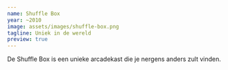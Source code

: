 ```yaml
---
name: Shuffle Box
year: ~2010
image: assets/images/shuffle-box.png
tagline: Uniek in de wereld
preview: true
---
```


De Shuffle Box is een unieke arcadekast die je nergens anders zult vinden. 